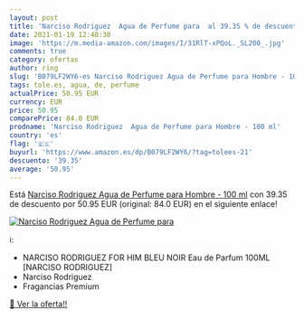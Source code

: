```yaml
---
layout: post
title: 'Narciso Rodriguez  Agua de Perfume para  al 39.35 % de descuento'
date: 2021-01-19 12:48:38
image: 'https://m.media-amazon.com/images/I/31RlT-xPQoL._SL200_.jpg'
comments: true
category: ofertas
author: ring
slug: 'B079LF2WY6-es Narciso Rodriguez Agua de Perfume para Hombre - 100 ml'
tags: tole.es, agua, de, perfume
actualPrice: 50.95 EUR
currency: EUR
price: 50.95
comparePrice: 84.0 EUR
prodname: 'Narciso Rodriguez  Agua de Perfume para Hombre - 100 ml'
country: 'es'
flag: '🇪🇸'
buyurl: 'https://www.amazon.es/dp/B079LF2WY6/?tag=tolees-21'
descuento: '39.35'
average: '50.95'
---
```


Está [Narciso Rodriguez  Agua de Perfume para Hombre - 100 ml](https://www.amazon.es/dp/B079LF2WY6/?tag=tolees-21) con 39.35 de descuento por 50.95 EUR (original: 84.0 EUR) en el siguiente enlace!

[![Narciso Rodriguez  Agua de Perfume para ](https://m.media-amazon.com/images/I/31RlT-xPQoL._SL200_.jpg)](https://www.amazon.es/dp/B079LF2WY6/?tag=tolees-21)

ℹ️:

- NARCISO RODRIGUEZ FOR HIM BLEU NOIR Eau de Parfum 100ML [NARCISO RODRIGUEZ]
- Narciso Rodriguez
- Fragancias Premium

[🛒 Ver la oferta!!](https://www.amazon.es/dp/B079LF2WY6/?tag=tolees-21)
